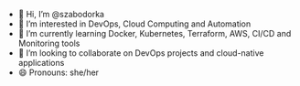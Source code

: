 - 👋 Hi, I’m @szabodorka
- 👀 I’m interested in DevOps, Cloud Computing and Automation
- 🌱 I’m currently learning Docker, Kubernetes, Terraform, AWS, CI/CD and Monitoring tools
- 💼 I’m looking to collaborate on DevOps projects and cloud-native applications
- 😄 Pronouns: she/her

<!---
d0rk-a/d0rk-a is a ✨ special ✨ repository because its `README.md` (this file) appears on your GitHub profile.
You can click the Preview link to take a look at your changes.
--->

